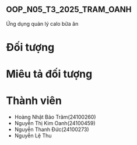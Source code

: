 ## OOP_N05_T3_2025_TRAM_OANH
Ứng dụng quản lý calo bữa ăn


#  Đối tượng
 


# Miêu tả đối tượng

# Thành viên
- Hoàng Nhật Bảo Trâm(24100260)
- Nguyễn Thị Kim Oanh(24100459)
- Nguyễn Thanh Đức(24100273)
- Nguyễn Lệ Thu 
